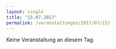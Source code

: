 ```yaml
---
layout: single
title: "15.07.2017"
permalink: /veranstaltungen/2017/07/15/
---
```


Keine Veranstaltung an diesem Tag.
